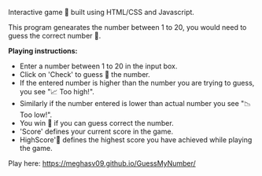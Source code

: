 Interactive game 🎯 built using HTML/CSS and Javascript. 

This program genearates the number between 1 to 20, you would need to guess the correct number 🎰.

**Playing instructions:**
- Enter a number between 1 to 20 in the input box.
- Click on 'Check' to guess 🤔 the number.
- If the entered number is higher than the number you are trying to guess, you see "📈 Too high!".
- Similarly if the number entered is lower than actual number you see "📉 Too low!".
- You win 🎉 if you can guess correct the number.
- 'Score' defines your current score in the game.
- HighScore'🏅 defines the highest score you have achieved while playing the game.

Play here: https://meghasv09.github.io/GuessMyNumber/
